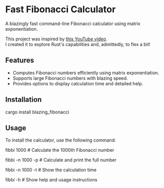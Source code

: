 # Fast Fibonacci Calculator

A blazingly fast command-line Fibonacci calculator using matrix exponentiation.

This project was inspired by [this YouTube video](https://www.youtube.com/watch?v=KzT9I1d-LlQ).  
I created it to explore Rust's capabilities and, admittedly, to flex a bit!



## Features

- Computes Fibonacci numbers efficiently using matrix exponentiation.
- Supports large Fibonacci numbers with blazing speed.
- Provides options to display calculation time and detailed help.

## Installation

cargo install blazing_fibonacci


## Usage



To install the calculator, use the following command:

fibbi 1000           # Calculate the 1000th Fibonacci number

fibbi -n 1000 -p     # Calculate and print the full number

fibbi -n 1000 -t     # Show the calculation time

fibbi -h             # Show help and usage instructions


